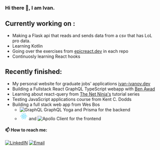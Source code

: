 ### Hi there 👋, I am Ivan.

## Currently working on :
 - Making a Flask api that reads and sends data from a csv that has LoL pro data.
 - Learning Kotlin 
 - Going over the exercises from [epicreact.dev](https://twitter.com/kentcdodds/status/1280710694640291840) in each repo 
 - Continuosly learning React hooks

## Recently finished:
 - My personal website for graduate jobs' applications [ivan-ivanov.dev](https://ivan-ivanov.dev)
 - Building a Fullstack React GraphQL TypeScript webapp with [Ben Awad](https://www.youtube.com/watch?v=I6ypD7qv3Z8&t=7s)
 - Learning about react-query from [The Net Ninja's](https://www.youtube.com/watch?v=x1rQ61otgtU) tutorial series
 - Testing JavaScript applications course from Kent C. Dodds
 - Building a full stack web app from Wes Bos
   - <img alt="GraphQL" width="26px" src="https://upload.wikimedia.org/wikipedia/commons/1/17/GraphQL_Logo.svg" /> GraphQL Yoga and Prisma for the backend
   - <img alt="React" width="26px" src="https://raw.githubusercontent.com/github/explore/80688e429a7d4ef2fca1e82350fe8e3517d3494d/topics/react/react.png" />   and   <img alt="Apollo Client" width="22px" src="https://d2eip9sf3oo6c2.cloudfront.net/tags/images/000/001/216/thumb/apollo-seeklogo.com_%281%29.png" /> for the frontend

#### 📫 How to reach me: 
[<img alt="LinkedIN" width="26px" src="https://cdn.jsdelivr.net/npm/simple-icons@v3/icons/linkedin.svg" />][linkedin]
[<img alt="Email" width="26px" src="https://www.freepngimg.com/thumb/graphic_design/47859-7-email-download-free-download-png-hq.png" />][email]

<!--
**divakaivan/divakaivan** is a ✨ _special_ ✨ repository because its `README.md` (this file) appears on your GitHub profile.

Here are some ideas to get you started:

- 🔭 I’m currently working on ...
- 🌱 I’m currently learning ...
- 👯 I’m looking to collaborate on ...
- 🤔 I’m looking for help with ...
- 💬 Ask me about ...
- 😄 Pronouns: ...
- ⚡ Fun fact: ...
-->

[linkedin]: https://www.linkedin.com/in/ivansivanov/
[email]: mailto:isivanov98@outlook.com
